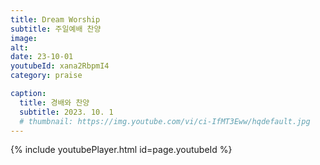 ```yaml
---
title: Dream Worship
subtitle: 주일예배 찬양
image:
alt:
date: 23-10-01
youtubeId: xana2RbpmI4
category: praise

caption:
  title: 경배와 찬양
  subtitle: 2023. 10. 1
  # thumbnail: https://img.youtube.com/vi/ci-IfMT3Eww/hqdefault.jpg
---
```


{% include youtubePlayer.html id=page.youtubeId %}
